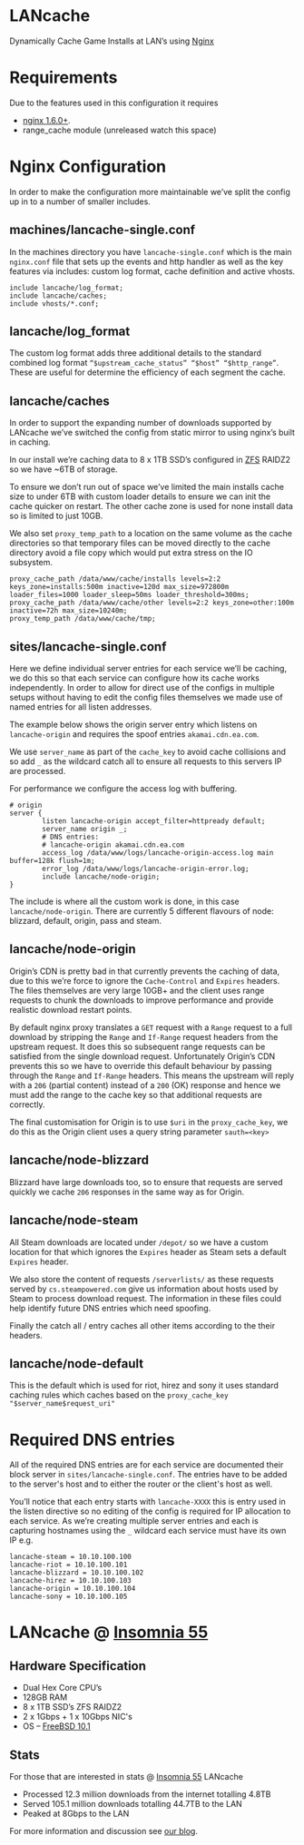 # LANcache
Dynamically Cache Game Installs at LAN’s using [Nginx](http://nginx.org/)

# Requirements
Due to the features used in this configuration it requires
* [nginx 1.6.0+](http://nginx.org/).
* range_cache module (unreleased watch this space)

# Nginx Configuration
In order to make the configuration more maintainable we’ve split the config up in to a number of smaller includes.

## machines/lancache-single.conf
In the machines directory you have `lancache-single.conf` which is the main `nginx.conf` file that sets up the events and http handler as well as the key features via includes: custom log format, cache definition and active vhosts.
```nginx
include lancache/log_format;
include lancache/caches;
include vhosts/*.conf;
```
## lancache/log_format
The custom log format adds three additional details to the standard combined log format `“$upstream_cache_status” “$host” “$http_range”`. These are useful for determine the efficiency of each segment the cache.

## lancache/caches
In order to support the expanding number of downloads supported by LANcache we’ve switched the config from static mirror to using nginx’s built in caching.

In our install we’re caching data to 8 x 1TB SSD’s configured in [ZFS](http://open-zfs.org/) RAIDZ2 so we have ~6TB of storage.

To ensure we don’t run out of space we’ve limited the main installs cache size to under 6TB with custom loader details to ensure we can init the cache quicker on restart.
The other cache zone is used for none install data so is limited to just 10GB.

We also set `proxy_temp_path` to a location on the same volume as the cache directories so that temporary files can be moved directly to the cache directory avoid a file copy which would put extra stress on the IO subsystem.
```nginx
proxy_cache_path /data/www/cache/installs levels=2:2 keys_zone=installs:500m inactive=120d max_size=972800m loader_files=1000 loader_sleep=50ms loader_threshold=300ms;
proxy_cache_path /data/www/cache/other levels=2:2 keys_zone=other:100m inactive=72h max_size=10240m;
proxy_temp_path /data/www/cache/tmp;
```
## sites/lancache-single.conf
Here we define individual server entries for each service we’ll be caching, we do this so that each service can configure how its cache works independently.
In order to allow for direct use of the configs in multiple setups without having to edit the config files themselves we made use of named entries for all listen addresses.

The example below shows the origin server entry which listens on `lancache-origin` and requires the spoof entries `akamai.cdn.ea.com`.

We use `server_name` as part of the `cache_key` to avoid cache collisions and so add `_` as the wildcard catch all to ensure all requests to this servers IP are processed.

For performance we configure the access log with buffering.
```nginx
# origin
server {
        listen lancache-origin accept_filter=httpready default;
        server_name origin _;
        # DNS entries:
        # lancache-origin akamai.cdn.ea.com
        access_log /data/www/logs/lancache-origin-access.log main buffer=128k flush=1m;
        error_log /data/www/logs/lancache-origin-error.log;
        include lancache/node-origin;
}
```
The include is where all the custom work is done, in this case `lancache/node-origin`. There are currently 5 different flavours of node: blizzard, default, origin, pass and steam.

## lancache/node-origin
Origin’s CDN is pretty bad in that currently prevents the caching of data, due to this we’re force to ignore the `Cache-Control` and `Expires` headers. The files themselves are very large 10GB+ and the client uses range requests to chunk the downloads to improve performance and provide realistic download restart points.

By default nginx proxy translates a `GET` request with a `Range` request to a full download by stripping the `Range` and `If-Range` request headers from the upstream request. It does this so subsequent range requests can be satisfied from the single download request. Unfortunately Origin’s CDN prevents this so we have to override this default behaviour by passing through the `Range` and `If-Range` headers. This means the upstream will reply with a `206` (partial content) instead of a `200` (OK) response and hence we must add the range to the cache key so that additional requests are correctly.

The final customisation for Origin is to use `$uri` in the `proxy_cache_key`, we do this as the Origin client uses a query string parameter `sauth=<key>`

## lancache/node-blizzard
Blizzard have large downloads too, so to ensure that requests are served quickly we cache `206` responses in the same way as for Origin.

## lancache/node-steam
All Steam downloads are located under `/depot/` so we have a custom location for that which ignores the `Expires` header as Steam sets a default `Expires` header.

We also store the content of requests `/serverlists/` as these requests served by `cs.steampowered.com` give us information about hosts used by Steam to process download request. The information in these files could help identify future DNS entries which need spoofing.

Finally the catch all / entry caches all other items according to the their headers.

## lancache/node-default
This is the default which is used for riot, hirez and sony it uses standard caching rules which caches based on the `proxy_cache_key "$server_name$request_uri"`

# Required DNS entries
All of the required DNS entries are for each service are documented their block server in `sites/lancache-single.conf`.
The entries have to be added to the server's host and to either the router or the client's host as well.

You’ll notice that each entry starts with `lancache-XXXX` this is entry used in the listen directive so no editing of the config is required for IP allocation to each service. As we’re creating multiple server entries and each is capturing hostnames using the `_` wildcard each service must have its own IP e.g.
```
lancache-steam = 10.10.100.100
lancache-riot = 10.10.100.101
lancache-blizzard = 10.10.100.102
lancache-hirez = 10.10.100.103
lancache-origin = 10.10.100.104
lancache-sony = 10.10.100.105
```
# LANcache @ [Insomnia 55](https://insomniagamingfestival.com/)
## Hardware Specification
* Dual Hex Core CPU’s
* 128GB RAM
* 8 x 1TB SSD’s ZFS RAIDZ2
* 2 x 1Gbps + 1 x 10Gbps NIC's
* OS – [FreeBSD 10.1](https://www.freebsd.org/)

## Stats
For those that are interested in stats @ [Insomnia 55](https://insomniagamingfestival.com/) LANcache 
* Processed 12.3 million downloads from the internet totalling 4.8TB
* Served 105.1 million downloads totalling 44.7TB to the LAN
* Peaked at 8Gbps to the LAN

For more information and discussion see [our blog](http://blog.multiplay.co.uk/2014/04/lancache-dynamically-caching-game-installs-at-lans-using-nginx/).

